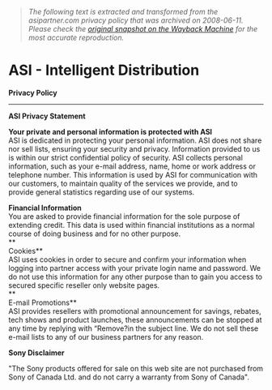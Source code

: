 > *The following text is extracted and transformed from the asipartner.com privacy policy that was archived on 2008-06-11. Please check the [original snapshot on the Wayback Machine](https://web.archive.org/web/20080611144513id_/http%3A//www.asipartner.com/Privacy.htm) for the most accurate reproduction.*

# ASI - Intelligent Distribution

**Privacy Policy**
    

* * *

**ASI Privacy Statement**

**Your private and personal information is protected with ASI**  
ASI is dedicated in protecting your personal information. ASI does not share nor sell lists, ensuring your security and privacy. Information provided to us is within our strict confidential policy of security. ASI collects personal information, such as your e-mail address, name, home or work address or telephone number. This information is used by ASI for communication with our customers, to maintain quality of the services we provide, and to provide general statistics regarding use of our systems.

**Financial Information**  
You are asked to provide financial information for the sole purpose of extending credit. This data is used within financial institutions as a normal course of doing business and for no other purpose.  
**  
Cookies**  
ASI uses cookies in order to secure and confirm your information when logging into partner access with your private login name and password. We do not use this information for any other purpose than to gain you access to secured specific reseller only website pages.  
**  
E-mail Promotions**  
ASI provides resellers with promotional announcement for savings, rebates, tech shows and product launches, these announcements can be stopped at any time by replying with “Remove?in the subject line. We do not sell these e-mail lists to any of our business partners for any reason.

**Sony Disclaimer**

"The Sony products offered for sale on this web site are not purchased from Sony of Canada Ltd. and do not carry a warranty from Sony of Canada".
